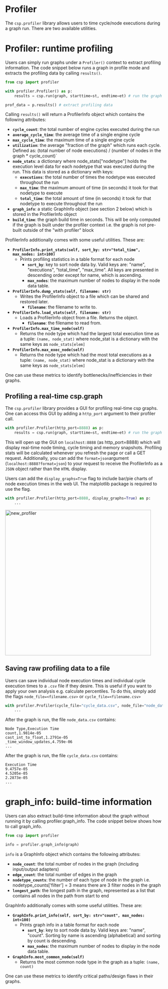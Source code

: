 # Profiler

The `csp.profiler` library allows users to time cycle/node executions during a graph run. There are two available utilities.

# Profiler: runtime profiling

Users can simply run graphs under a `Profiler()` context to extract profiling information.
The code snippet below runs a graph in profile mode and extracts the profiling data by calling `results()`.

```python
from csp import profiler

with profiler.Profiler() as p:
    results = csp.run(graph, starttime=st, endtime=et) # run the graph normally

prof_data = p.results() # extract profiling data
```

Calling `results()` will return a ProfilerInfo object which contains the following attributes:

- **`cycle_count`**: the total number of engine cycles executed during the run
- **`average_cycle_time`**: the average time of a single engine cycle
- **`max_cycle_time`**: the maximum time of a single engine cycle
- **`utilization`**: the average "fraction of the graph" which runs each cycle. Defined as: (total number of node executions) / (number of nodes in the graph * cycle_count)\`
- **`node_stats`**: a dictionary where node_stats\["nodetype"\] holds the execution level data for each nodetype that was executed during the run. This data is stored as a dictionary with keys:
  - **`executions`**: the total number of times the nodetype was executed throughout the run
  - **`max_time`**: the maximum amount of time (in seconds) it took for that nodetype to execute
  - **`total_time`**: the total amount of time (in seconds) it took for that nodetype to execute throughout the run
- **`graph_info`**: a static GraphInfo object (see section 2 below) which is stored in the ProfilerInfo object
- **`build_time`**: the graph build time in seconds. This will be only computed if the graph is built under the profiler context i.e. the graph is not pre-built outside of the "with profiler" block

ProfilerInfo additionally comes with some useful utilities. These are:

- **`ProfilerInfo.print_stats(self, sort_by: str="total_time", max_nodes: int=100)`**
  - Prints profiling statistics in a table format for each node
    - **`sort_by`**: key to sort node data by. Valid keys are: "name", "executions", "total_time", "max_time". All keys are presented in descending order except for name, which is ascending.
    - **`max_nodes`**: the maximum number of nodes to display in the node data table.
- **`ProfilerInfo.dump_stats(self, filename: str)`**
  - Writes the ProfilerInfo object to a file which can be shared and restored later.
    - **`filename`**: the filename to write to.
- **`ProfilerInfo.load_stats(self, filename: str)`**
  - Loads a ProfilerInfo object from a file. Returns the object.
    - **`filename`**: the filename to read from.
- **`ProfilerInfo.max_time_node(self)`**
  - Returns the node type which had the largest total execution time as a tuple: `(name, node_stat)` where node_stat is a dictionary with the same keys as `node_stats[elem]`
- **`ProfilerInfo.max_exec_node(self)`**
  - Returns the node type which had the most total executions as a tuple: `(name, node_stat)` where node_stat is a dictionary with the same keys as `node_stats[elem]`

One can use these metrics to identify bottlenecks/inefficiencies in their graphs.

## Profiling a real-time csp.graph

The `csp.profiler` library provides a GUI for profiling real-time csp graphs.
One can access this GUI by adding a `http_port`  argument to their profiler call.

```python
with profiler.Profiler(http_port=8888) as p:
    results = csp.run(graph, starttime=st, endtime=et) # run the graph normally
```

This will open up the GUI on `localhost:8888` (as http_port=8888) which will display real-time node timing, cycle timing and memory snapshots.
Profiling stats will be calculated whenever you refresh the page or call a GET request.
Additionally, you can add the `format=json`argument (`localhost:8888?format=json`) to your request to receive the ProfilerInfo as a `JSON`  object rather than the `HTML` display.

Users can add the `display_graphs=True` flag to include bar/pie charts of node execution times in the web UI.
The matplotlib package is required to use the flag.

```python
with profiler.Profiler(http_port=8888, display_graphs=True) as p:
    ...
```

<img width="466" alt="new_profiler" src="https://github.com/Point72/csp/assets/3105306/6ef692d2-16c3-4adb-ad46-a72e1017aa79"></img>

## Saving raw profiling data to a file

Users can save individual node execution times and individual cycle execution times to a `.csv` file if they desire.
This is useful if you want to apply your own analysis e.g. calculate percentiles.
To do this, simply add the flags `node_file=<filename.csv>` or `cycle_file=<filename.csv>`

```python
with profiler.Profiler(cycle_file="cycle_data.csv", node_file="node_data.csv") as p:
    ...
```

After the graph is run, the file `node_data.csv`  contains:

```
Node Type,Execution Time
count,1.9814e-05
cast_int_to_float,1.2791e-05
_time_window_updates,4.759e-06
...
```

After the graph is run, the file `cycle_data.csv`  contains:

```
Execution Time
9.4757e-05
4.5205e-05
2.2873e-05
...
```

# graph_info: build-time information

Users can also extract build-time information about the graph without running it by calling profiler.graph_info.
The code snippet below shows how to call graph_info.

```python
from csp import profiler

info = profiler.graph_info(graph)
```

`info` is a GraphInfo object which contains the following attributes:

- **`node_count`**: the total number of nodes in the graph (including input/output adapters)
- **`edge_count`**: the total number of edges in the graph
- **`nodetype_counts`**: the number of each type of node in the graph
  i.e. nodetype_counts\['filter'\] = 3 means there are 3 filter nodes in the graph
- **`longest_path`**: the longest path in the graph, represented as a list that contains all nodes in the path from start to end

GraphInfo additionally comes with some useful utilities. These are:

- **`GraphInfo.print_info(self, sort_by: str="count", max_nodes: int=100)`**
  - Prints graph info in a table format for each node
    - **`sort_by`**: key to sort node data by. Valid keys are: "name", "count".
      Sorting by name is ascending (alphabetical) and sorting by count is descending.
    - **`max_nodes`**: the maximum number of nodes to display in the node data table.
- **`GraphInfo.most_common_node(self)`**
  - Returns the most common node type in the graph as a tuple: `(name, count)`

One can use these metrics to identify critical paths/design flaws in their graphs.
